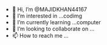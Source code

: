 - 👋 Hi, I’m @MAJIDKHAN44167
- 👀 I’m interested in ...codimg
- 🌱 I’m currently learning ...computer
- 💞️ I’m looking to collaborate on ...
- 📫 How to reach me ...

<!---
MAJIDKHAN44167/MAJIDKHAN44167 is a ✨ special ✨ repository because its `README.md` (this file) appears on your GitHub profile.
You can click the Preview link to take a look at your changes.
--->

